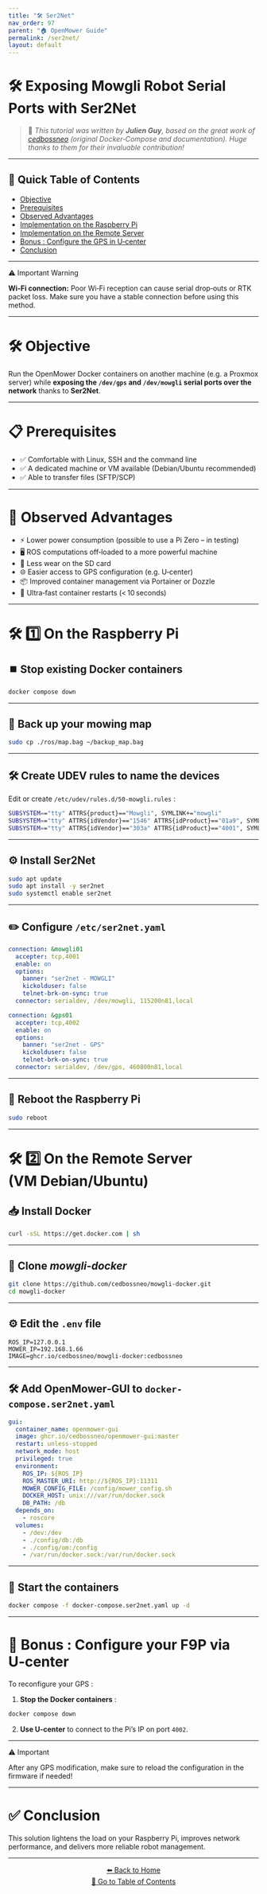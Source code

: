 ```yaml
---
title: "🛠️ Ser2Net"
nav_order: 97
parent: "🏠 OpenMower Guide"
permalink: /ser2net/
layout: default
---
```


# 🛠️ Exposing Mowgli Robot Serial Ports with **Ser2Net**

> 🙏 *This tutorial was written by **Julien Guy**, based on the great work of [cedbossneo](https://github.com/cedbossneo/mowgli-docker.git) (original Docker‑Compose and documentation). Huge thanks to them for their invaluable contribution!*

---

## 📑 Quick Table of Contents

- [Objective](#-objective)
- [Prerequisites](#-prerequisites)
- [Observed Advantages](#-observed-advantages)
- [Implementation on the Raspberry Pi](#-1️⃣-on-the-raspberry-pi)
- [Implementation on the Remote Server](#-2️⃣-on-the-remote-server-vm-debianubuntu)
- [Bonus : Configure the GPS in U‑center](#-bonus--configure-your-f9p-in-u-center)
- [Conclusion](#-✅-conclusion)

---

<div class="alert-red">
  <div class="alert-title">⚠️ Important Warning</div>
  <p><strong>Wi‑Fi connection:</strong> Poor Wi‑Fi reception can cause serial drop‑outs or RTK packet loss. Make sure you have a stable connection before using this method.</p>
</div>

---

# 🛠️ Objective

Run the OpenMower Docker containers on another machine (e.g. a Proxmox server) while **exposing the `/dev/gps` and `/dev/mowgli` serial ports over the network** thanks to **Ser2Net**.

---

# 📋 Prerequisites

- ✅ Comfortable with Linux, SSH and the command line  
- ✅ A dedicated machine or VM available (Debian/Ubuntu recommended)  
- ✅ Able to transfer files (SFTP/SCP)

---

# 🚀 Observed Advantages

- ⚡ Lower power consumption (possible to use a Pi Zero – in testing)  
- 🖥️ ROS computations off‑loaded to a more powerful machine  
- 💾 Less wear on the SD card  
- 🌐 Easier access to GPS configuration (e.g. U‑center)  
- 📦 Improved container management via Portainer or Dozzle  
- 🔁 Ultra‑fast container restarts (< 10 seconds)

---

# 🛠️ 1️⃣ On the Raspberry Pi

## ⏹️ Stop existing Docker containers

```bash
docker compose down
```

---

## 📂 Back up your mowing map

```bash
sudo cp ./ros/map.bag ~/backup_map.bag
```

---

## 🛠️ Create UDEV rules to name the devices

Edit or create `/etc/udev/rules.d/50-mowgli.rules` :

```bash
SUBSYSTEM=="tty" ATTRS{product}=="Mowgli", SYMLINK+="mowgli"
SUBSYSTEM=="tty" ATTRS{idVendor}=="1546" ATTRS{idProduct}=="01a9", SYMLINK+="gps"
SUBSYSTEM=="tty" ATTRS{idVendor}=="303a" ATTRS{idProduct}=="4001", SYMLINK+="gps"
```

---

## ⚙️ Install Ser2Net

```bash
sudo apt update
sudo apt install -y ser2net
sudo systemctl enable ser2net
```

---

## ✏️ Configure `/etc/ser2net.yaml`

```yaml
connection: &mowgli01
  accepter: tcp,4001
  enable: on
  options:
    banner: "ser2net - MOWGLI"
    kickolduser: false
    telnet-brk-on-sync: true
  connector: serialdev, /dev/mowgli, 115200n81,local

connection: &gps01
  accepter: tcp,4002
  enable: on
  options:
    banner: "ser2net - GPS"
    kickolduser: false
    telnet-brk-on-sync: true
  connector: serialdev, /dev/gps, 460800n81,local
```

---

## 🔄 Reboot the Raspberry Pi

```bash
sudo reboot
```

---

# 🛠️ 2️⃣ On the Remote Server (VM Debian/Ubuntu)

## 📥 Install Docker

```bash
curl -sSL https://get.docker.com | sh
```

---

## 📂 Clone *mowgli-docker*

```bash
git clone https://github.com/cedbossneo/mowgli-docker.git
cd mowgli-docker
```

---

## ⚙️ Edit the `.env` file

```env
ROS_IP=127.0.0.1
MOWER_IP=192.168.1.66
IMAGE=ghcr.io/cedbossneo/mowgli-docker:cedbossneo
```

---

## 🛠️ Add OpenMower‑GUI to `docker-compose.ser2net.yaml`

```yaml
gui:
  container_name: openmower-gui
  image: ghcr.io/cedbossneo/openmower-gui:master
  restart: unless-stopped
  network_mode: host
  privileged: true
  environment:
    ROS_IP: ${ROS_IP}
    ROS_MASTER_URI: http://${ROS_IP}:11311
    MOWER_CONFIG_FILE: /config/mower_config.sh
    DOCKER_HOST: unix:///var/run/docker.sock
    DB_PATH: /db
  depends_on:
    - roscore
  volumes:
    - /dev:/dev
    - ./config/db:/db
    - ./config/om:/config
    - /var/run/docker.sock:/var/run/docker.sock
```

---

## 🚀 Start the containers

```bash
docker compose -f docker-compose.ser2net.yaml up -d
```

---

# 🎯 Bonus : Configure your F9P via U‑center

To reconfigure your GPS :

1. **Stop the Docker containers** :

```bash
docker compose down
```

2. **Use U‑center** to connect to the Pi’s IP on port `4002`.

---

<div class="alert-red">
  <div class="alert-title">⚠️ Important</div>
  <p>After any GPS modification, make sure to reload the configuration in the firmware if needed!</p>
</div>

---

# ✅ Conclusion

This solution lightens the load on your Raspberry Pi, improves network performance, and delivers more reliable robot management.

---

<div style="text-align: center;">
<a href="{{ '/' | relative_url }}">⬅️ Back to Home</a>  
<br>
<a href="{{ '/pages/sommaire/' | relative_url }}">📑 Go to Table of Contents</a>
</div>
